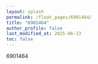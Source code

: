 ```yaml
---
layout: splash
permalink: /float_pages/6901464/
title: "6901464"
author_profile: false
last_modified_at: 2025-06-13
toc: false
---
```

 
6901464

